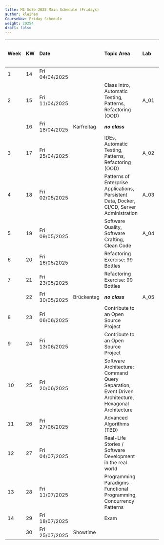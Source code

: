 ```yaml
---
title: M1 SoSe 2025 Main Schedule (Fridays)
author: kleinen
CourseNav: Friday Schedule
weight: 20254
draft: false
---
```

| Week | KW  | Date           |            | Topic Area                                                                                         | Lab  | Due Dates (night before) |
|:---- |:--- |:-------------- |:---------- |:-------------------------------------------------------------------------------------------------- |:---- |:--------- |
| 1    | 14  | Fri 04/04/2025 |            |                                                                                                    |      |           |
| 2    | 15  | Fri 11/04/2025 |            | Class Intro, Automatic Testing, Patterns, Refactoring (OOD)                                        | A_01 |           |
|      | 16  | Fri 18/04/2025 | Karfreitag | ***no class***                                                                                     |      |           |
| 3    | 17  | Fri 25/04/2025 |            | IDEs, Automatic Testing, Patterns, Refactoring (OOD)                                               | A_02 |  A_01         |
| 4    | 18  | Fri 02/05/2025 |            | Patterns of Enterprise Applications, Persistent Data, Docker, CI/CD, Server Administration         | A_03     |           |
| 5    | 19  | Fri 09/05/2025 |            | Software Quality, Software Crafting, Clean Code                                                    | A_04    |   A_02, A_03        |
| 6    | 20  | Fri 16/05/2025 |            | Refactoring Exercise: 99 Bottles                                                                   |      |           |
| 7    | 21  | Fri 23/05/2025 |            | Refactoring Exercise: 99 Bottles                                                                   |      |           |
|      | 22  | Fri 30/05/2025 | Brückentag | ***no class***                                                                                     | A_05     | A_04          |
| 8    | 23  | Fri 06/06/2025 |            | Contribute to an Open Source Project                                                               |      |           |
| 9    | 24  | Fri 13/06/2025 |            | Contribute to an Open Source Project                                                               |      |           |
| 10   | 25  | Fri 20/06/2025 |            | Software Architecture: Command Query Separation, Event Driven Architecture, Hexagonal Architecture |      |           |
| 11   | 26  | Fri 27/06/2025 |            | Advanced Algorithms (TBD)                                                                          |      |           |
| 12   | 27  | Fri 04/07/2025 |            | Real-Life Stories / Software Development in the real world                                         |      |           |
| 13   | 28  | Fri 11/07/2025 |            | Programming Paradigms - Functional Programming, Concurrency Patterns                               |      |           |
| 14   | 29  | Fri 18/07/2025 |            | Exam                                                                                               |      |           |
|      | 30  | Fri 25/07/2025 | Showtime   |                                                                                                    |      |           |


